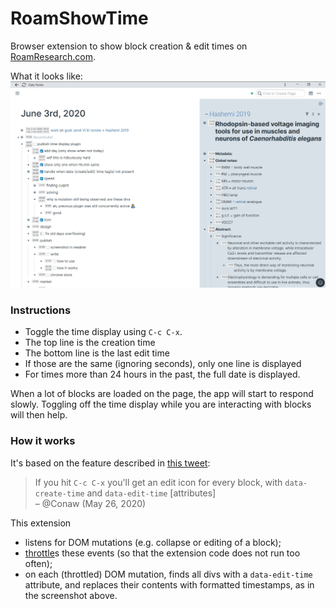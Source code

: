 # RoamShowTime
Browser extension to show block creation & edit times on [RoamResearch.com](https://roamresearch.com).

What it looks like:
![screenshot](img/screenshot.png)


### Instructions

- Toggle the time display using `C-c C-x`.
- The top line is the creation time
- The bottom line is the last edit time
- If those are the same (ignoring seconds), only one line is displayed
- For times more than 24 hours in the past, the full date is displayed.

When a lot of blocks are loaded on the page, the app will start to respond slowly.
Toggling off the time display while you are interacting with blocks will then help.


### How it works

It's based on the feature described in [this tweet](https://twitter.com/Conaw/status/1265253941727465476):
> If you hit `C-c C-x` you'll get an edit icon for every block, with `data-create-time` and `data-edit-time` [attributes]  
> – @Conaw (May 26, 2020)

This extension
- listens for DOM mutations (e.g. collapse or editing of a block);
- [throttle](https://underscorejs.org/#throttle)s these events (so that the extension code does not run too often);
- on each (throttled) DOM mutation, finds all divs with a `data-edit-time` attribute, and replaces their contents with formatted timestamps, as in the screenshot above.
